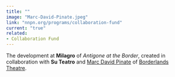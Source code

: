 ```yaml
---
title: ""
image: "Marc-David-Pinate.jpeg"
link: "nnpn.org/programs/collaboration-fund"
current: "true"
related:
- Collaboration Fund
---
```


The development at **Milagro** of *Antigone at the Border*, created in collaboration with **Su Teatro** and <a href="http://www.marcdavidpinate.com/home.html" rel="nofollow">Marc David Pinate</a> of <a href="http://www.borderlandstheater.org/" rel="nofollow">Borderlands Theatre</a>.  

